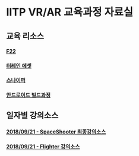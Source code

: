 # IITP VR/AR 교육과정 자료실

## 교육 리소스

#### [F22](F22.zip)
#### [터레인 에셋](https://drive.google.com/open?id=1j5t3atEiFJG-9P7Z3G-NIesRwYdHiJaT)
#### [스나이퍼](https://drive.google.com/open?id=1uo-8AX2GZSdwAaqlPf-etq6NZ3uH_nOP)

#### [안드로이드 빌드과정](https://github.com/IndieGameMaker/SWU01/blob/master/안드로이드_빌드과정.md)

## 일자별 강의소스

#### [2018/09/21 - SpaceShooter 최종강의소스](https://drive.google.com/open?id=1o5JzfobEbBgcqBjyNz33vkOeyaGXA7rh)

#### [2018/09/21 - Flighter 강의소스](https://drive.google.com/open?id=12bjVDHNjYK8weUlCd-nNZggUesvNGL1E)
